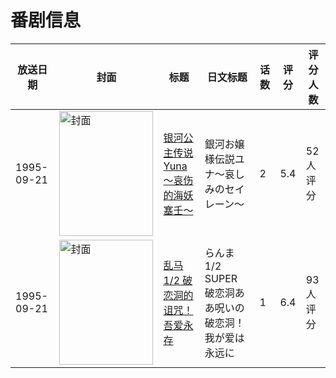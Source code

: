 # 番剧信息

|放送日期|封面|标题|日文标题|话数|评分|评分人数|
|---|---|---|---|---|---|---|
|1995-09-21|<img src="https://lain.bgm.tv/pic/cover/c/e2/a0/37461_Oz7iX.jpg" alt="封面" style="width:150px;height:200px;object-fit:cover;">|[银河公主传说Yuna～哀伤的海妖塞壬～](https://bangumi.tv/subject/37461)|銀河お嬢様伝説ユナ～哀しみのセイレーン～|2|5.4|52人评分|
|1995-09-21|<img src="https://lain.bgm.tv/pic/cover/c/b0/ab/72347_8f833.jpg" alt="封面" style="width:150px;height:200px;object-fit:cover;">|[乱马1/2 破恋洞的诅咒！吾爱永存](https://bangumi.tv/subject/72347)|らんま1/2 SUPER 破恋洞ああ呪いの破恋洞！我が爱は永远に|1|6.4|93人评分|
